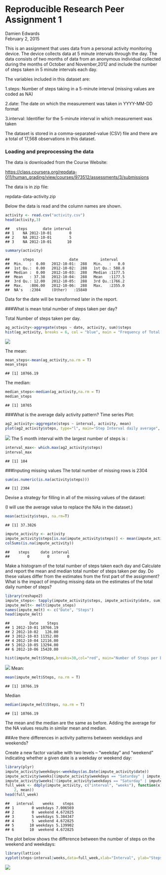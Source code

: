 # Reproducible Research Peer Assignment 1
Damien Edwards  
February 2, 2015  

This is an assignment that uses data from a personal activity monitoring device. The device collects data at 5 minute intervals through the day. The data consists of two months of data from an anonymous individual collected during the months of October and November,2012 and include the number of steps taken in 5 minute intervals each day.

The variables included in this dataset are:

1.steps: Number of steps taking in a 5-minute interval (missing values are coded as NA)

2.date: The date on which the measurement was taken in YYYY-MM-DD format

3.interval: Identifier for the 5-minute interval in which measurement was taken

The dataset is stored in a comma-separated-value (CSV) file and there are a total of 17,568 observations in this dataset.

### Loading and preprocessing the data

The data is downloaded from the Course Website:

https://class.coursera.org/repdata-011/human_grading/view/courses/973512/assessments/3/submissions

The data is in zip file:

repdata-data-activity.zip


Below the data is read and the column names are shown.

```r
activity <- read.csv("activity.csv")
head(activity,3)
```

```
##   steps       date interval
## 1    NA 2012-10-01        0
## 2    NA 2012-10-01        5
## 3    NA 2012-10-01       10
```

```r
summary(activity)
```

```
##      steps                date          interval     
##  Min.   :  0.00   2012-10-01:  288   Min.   :   0.0  
##  1st Qu.:  0.00   2012-10-02:  288   1st Qu.: 588.8  
##  Median :  0.00   2012-10-03:  288   Median :1177.5  
##  Mean   : 37.38   2012-10-04:  288   Mean   :1177.5  
##  3rd Qu.: 12.00   2012-10-05:  288   3rd Qu.:1766.2  
##  Max.   :806.00   2012-10-06:  288   Max.   :2355.0  
##  NA's   :2304     (Other)   :15840
```
Data for the date will be transformed later in the report.

###What is mean total number of steps taken per day?

Total Number of steps taken per day.

```r
ag_activity<-aggregate(steps ~ date, activity, sum)$steps
hist(ag_activity, breaks = 6, col = "blue", main = "Frequency of Total Steps per day", xlab = "Steps per day")
```

![](PA1_template_files/figure-html/unnamed-chunk-2-1.png) 

The mean:

```r
mean_steps<-mean(ag_activity,na.rm = T)
mean_steps
```

```
## [1] 10766.19
```

The median:

```r
median_steps<-median(ag_activity,na.rm = T)
median_steps
```

```
## [1] 10765
```

###What is the average daily activity pattern?
Time series Plot:


```r
ag2_activity<-aggregate(steps ~ interval, activity, mean)
plot(ag2_activity$steps, type="l", main="Step Interval daily average", ylab="Number of Steps",xlab="Interval")
```

![](PA1_template_files/figure-html/unnamed-chunk-5-1.png) 
The 5 month interval with the largest number of steps is :


```r
interval_max<- which.max(ag2_activity$steps)
interval_max
```

```
## [1] 104
```
###Inputing missing values
The total number of missing rows is 2304

```r
sum(as.numeric(is.na(activity$steps)))
```

```
## [1] 2304
```

Devise a strategy for filling in all of the missing values of the dataset:

(I will use the average value to replace the NAs in the dataset.)

```r
mean(activity$steps, na.rm=T)
```

```
## [1] 37.3826
```

```r
impute_activity <- activity
impute_activity$steps[is.na(impute_activity$steps)] <- mean(impute_activity$steps, na.rm = T)
colSums(is.na(impute_activity))
```

```
##    steps     date interval 
##        0        0        0
```
Make a histogram of the total number of steps taken each day and Calculate and report the mean and median total number of steps taken per day. Do these values differ from the estimates from the first part of the assignment? What is the impact of imputing missing data on the estimates of the total daily number of steps?

```r
library(reshape2)
impute_steps<- tapply(impute_activity$steps, impute_activity$date, sum)
impute_melt<- melt(impute_steps)
names(impute_melt) <- c("Date", "Steps")
head(impute_melt)
```

```
##         Date    Steps
## 1 2012-10-01 10766.19
## 2 2012-10-02   126.00
## 3 2012-10-03 11352.00
## 4 2012-10-04 12116.00
## 5 2012-10-05 13294.00
## 6 2012-10-06 15420.00
```

```r
hist(impute_melt$Steps,breaks=30,col="red", main="Number of Steps per Day for Impute Data",xlab="Steps per Day")
```

![](PA1_template_files/figure-html/unnamed-chunk-10-1.png) 
Mean:

```r
mean(impute_melt$Steps, na.rm = T)
```

```
## [1] 10766.19
```
Median

```r
median(impute_melt$Steps, na.rm = T)
```

```
## [1] 10766.19
```
The mean and the median are the same as before. Adding the average for the NA values results in similar mean and median.

##Are there differences in activity patterns between weekdays and weekends?

Create a new factor varialbe with two levels – “weekday” and “weekend” indicating whether a given date is a weekday or weekend day:

```r
library(plyr)
impute_activity$weekdays<-weekdays(as.Date(impute_activity$date))
impute_activity$weeks[(impute_activity$weekdays == "Saturday" | impute_activity$weekdays == "Sunday")] <- "weekend"
impute_activity$weeks[!(impute_activity$weekdays == "Saturday" | impute_activity$weekdays == "Sunday")] <- "weekdays"
full_week <- ddply(impute_activity, c("interval", "weeks"), function(x) apply(x[1], 
    2, mean))
head(full_week)
```

```
##   interval    weeks    steps
## 1        0 weekdays 7.006569
## 2        0  weekend 4.672825
## 3        5 weekdays 5.384347
## 4        5  weekend 4.672825
## 5       10 weekdays 5.139902
## 6       10  weekend 4.672825
```
The plot below shows the difference between the number of steps on the weekend and weekdays:


```r
library(lattice)
xyplot(steps~interval|weeks,data=full_week,xlab="Interval", ylab="Steps",type="l",layout=c(1,2))
```

![](PA1_template_files/figure-html/unnamed-chunk-14-1.png) 




